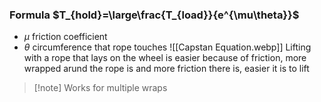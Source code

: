 ### Formula $T_{hold}=\large\frac{T_{load}}{e^{\mu\theta}}$
- $\mu$ friction coefficient
- $\theta$ circumference that rope touches
![[Capstan Equation.webp]]
Lifting with a rope that lays on the wheel is easier
because of friction, more wrapped arund the rope
is and more friction there is, easier it is to lift
> [!note] Works for multiple wraps
